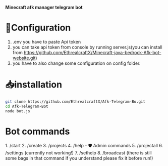 **Minecraft afk manager telegram bot**

<h1>📑Configuration</h1>

1. .env you have to paste Api token
2. you can take api token from console by running server.js(you can install from https://github.com/EthrealcraftX/Minecraft-java-bedrock-Afk-bot-website.git)
3. you have to also change some configuration on config folder.



<h1>📥installation</h1>

```bash
git clone https://github.com/EthrealcraftX/Afk-Telegram-Bo.git
cd Afk-Telegram-Bot
node bot.js
```

<h1>Bot commands</h1>
1. /start
2. /create
3. /projects
4. /help
- 🛡️ Admin commands
5. /projectall
6. /settings (currently not working!)
7. /sethelp
8. /broadcast (there is still some bags in that command if you understand please fix it before run!)

